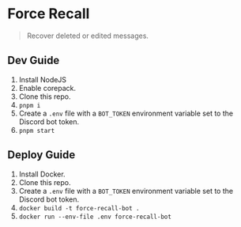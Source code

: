 # Force Recall

> Recover deleted or edited messages.

## Dev Guide

1. Install NodeJS
2. Enable corepack.
3. Clone this repo.
4. `pnpm i`
5. Create a `.env` file with a `BOT_TOKEN` environment variable set to the Discord bot token.
6. `pnpm start`

## Deploy Guide

1. Install Docker.
2. Clone this repo.
3. Create a `.env` file with a `BOT_TOKEN` environment variable set to the Discord bot token.
4. `docker build -t force-recall-bot .`
5. `docker run --env-file .env force-recall-bot`
